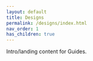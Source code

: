```yaml
---
layout: default
title: Designs
permalink: /designs/index.html
nav_order: 1
has_children: true
---
```

Intro/landing content for Guides.

